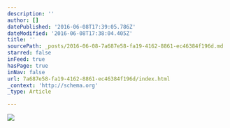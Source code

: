 ```yaml
---
description: ''
author: []
datePublished: '2016-06-08T17:39:05.786Z'
dateModified: '2016-06-08T17:38:04.405Z'
title: ''
sourcePath: _posts/2016-06-08-7a687e58-fa19-4162-8861-ec46384f196d.md
starred: false
inFeed: true
hasPage: true
inNav: false
url: 7a687e58-fa19-4162-8861-ec46384f196d/index.html
_context: 'http://schema.org'
_type: Article

---
```

![](https://the-grid-user-content.s3-us-west-2.amazonaws.com/b0f5ec77-c6c5-4440-ae63-2f6a948b65d9.jpg)
